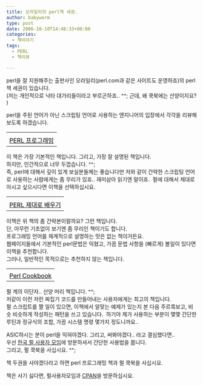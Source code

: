 ```yaml
---
title: 오라일리의 perl책 세권.
author: babyworm
type: post
date: 2006-10-10T14:48:33+00:00
categories:
  - 책이야기
tags:
  - PERL
  - 책리뷰

---
```

perl을 잘 지원해주는 출판사인 오라일리(perl.com과 같은 사이트도 운영하죠)의 perl책 세권이 있습니다.&nbsp;  
(저는 개인적으로 낙타 대가리들이라고 부르곤하죠.. ^^; 근데, 왜 쿡북에는 산양이지요? )

perl을 주된 언어가 아닌 스크립팅 언어로 사용하는 엔지니어의 입장에서 각각을 리뷰해보도록 하겠습니다.

<table>
  <tr>
    <td>
      <a href="http://www.aladdin.co.kr/shop/wproduct.aspx?ISBN=8979140266&ttbkey=ttbbabyworm2309001&copyPaper=1"><img decoding="async" alt="" src="https://i0.wp.com/image.aladdin.co.kr/coveretc/book/coversum/8979140266_1.jpg?w=625" border="0" data-recalc-dims="1" /></a>
    </td>
  </tr>
  
  <tr>
    <td style="vertical-align: top" align="middle">
      <a class="aladdin_title" href="http://www.aladdin.co.kr/shop/wproduct.aspx?ISBN=8979140266&ttbkey=ttbbabyworm2309001&copyPaper=1"><font color="#000000">PERL 프로그래밍</font></a>
    </td>
  </tr>
</table>

이 책은 가장 기본적인 책입니다. 그리고, 가장 잘 설명된 책입니다.  
하지만, 인간적으로 너무 두껍습니다. ^^;  
즉, perl에 대해서 깊이 있게 보실분들께는 좋습니다만 저와 같이 간략한 스크립팅 언어로 사용하는 사람에게는 좀 무리가 있죠.. 재미삼아 읽기엔 말이죠.&nbsp; 펄에 대해서 제대로 아시고 싶으시다면 이책을 선택하십시요.

<table>
  <tr>
    <td>
      <a href="http://www.aladdin.co.kr/shop/wproduct.aspx?ISBN=8979140460&ttbkey=ttbbabyworm2309001&copyPaper=1"><img decoding="async" alt="" src="https://i0.wp.com/image.aladdin.co.kr/coveretc/book/coversum/8979140460_1.jpg?w=625" border="0" data-recalc-dims="1" /></a>
    </td>
  </tr>
  
  <tr>
    <td style="vertical-align: top" align="middle">
      <a class="aladdin_title" href="http://www.aladdin.co.kr/shop/wproduct.aspx?ISBN=8979140460&ttbkey=ttbbabyworm2309001&copyPaper=1"><font color="#000000">PERL 제대로 배우기</font></a>
    </td>
  </tr>
</table>

이책은 위 책의 좀 간략본이랄까요? 그런 책입니다.  
단, 아무런 기초없이 보기엔 좀 무리인 책이기도 합니다.  
프로그래밍 언어를 체계적으로 설명하는 맛은 없는 책이거든요.  
웹페이지들에서 기본적인 perl문법은 익혔고, 가끔 문법 사항을 (빠르게) 볼일이 있다면 이책을 추천합니다.  
그러나, 일반적인 목적으로는 추천하지 않는 책입니다. 

<table>
  <tr>
    <td>
      <a href="http://www.aladdin.co.kr/shop/wproduct.aspx?ISBN=8979140819&ttbkey=ttbbabyworm2309001&copyPaper=1"><img decoding="async" alt="" src="https://i0.wp.com/image.aladdin.co.kr/coveretc/book/coversum/8979140819_1.jpg?w=625" border="0" data-recalc-dims="1" /></a>
    </td>
  </tr>
  
  <tr>
    <td style="vertical-align: top" align="middle">
      <a class="aladdin_title" href="http://www.aladdin.co.kr/shop/wproduct.aspx?ISBN=8979140819&ttbkey=ttbbabyworm2309001&copyPaper=1"><font color="#000000">Perl Cookbook</font></a>
    </td>
  </tr>
</table>

펄 계의 이단자.. 산양 머리 책입니다. ^^;  
저같이 이런 저런 짜집기 코드를 만들어내는 사용자에게는 최고의 책입니다.  
펄 스크립트를 짤 일이 있으면, 이책에서 알맞는 예제가 있는지 본 다음 주르륵보고, 비슷 비슷하게 작성하는 패턴을 쓰고 있습니다.&nbsp; 하기야 제가 사용하는 부분이 몇몇 간단한 루틴과 정규식의 조합, 가끔 시스템 명령 몇가지 정도니까요..

ASIC하시는 분이 perl을 익혀야겠다. 그리고, 써봐야겠다.. 라고 결심했다면..  
우선 [한국 펄 사용자 모임][1]에 방문하셔서 간단한 사용법을 봅니다.  
그리고, 펄 쿡북을 사십시요. ^^;

책 두권을 사야겠다라고 하면 perl 프로그래밍 책과 펄 쿡북을 사십시요. 

책은 사기 싫다면, 펄사용자모임과 [CPAN][1]을 방문하십시요.

 [1]: http://www.perl.or.kr/